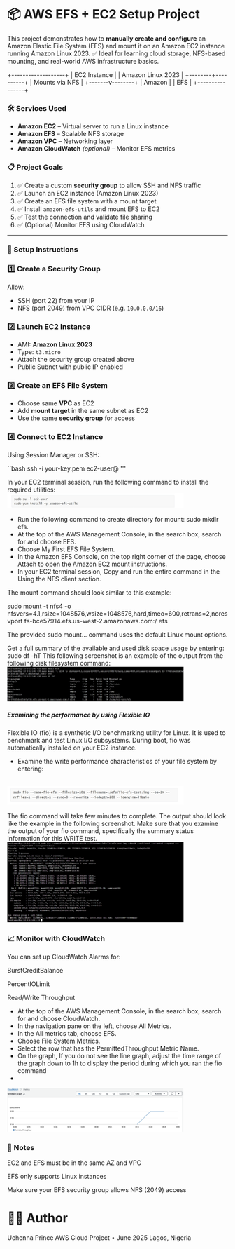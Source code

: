 <h1>📦 AWS EFS + EC2 Setup Project</h1>

This project demonstrates how to **manually create and configure** an Amazon Elastic File System (EFS) and mount it on an Amazon EC2 instance running Amazon Linux 2023.
 ✅ Ideal for learning cloud storage, NFS-based mounting, and real-world AWS infrastructure basics.

  +-------------------+
            |   EC2 Instance    |
            | Amazon Linux 2023 |
            +--------+----------+
                     |
                Mounts via NFS
                     |
             +-------v--------+
             |     Amazon     |
             |     EFS        |
             +----------------+

<h3>🛠️ Services Used</h3>

- **Amazon EC2** – Virtual server to run a Linux instance
- **Amazon EFS** – Scalable NFS storage
- **Amazon VPC** – Networking layer
- **Amazon CloudWatch** *(optional)* – Monitor EFS metrics

<h3>📋 Project Goals</h3>

1. ✅ Create a custom **security group** to allow SSH and NFS traffic
2. ✅ Launch an EC2 instance (Amazon Linux 2023)
3. ✅ Create an EFS file system with a mount target
4. ✅ Install `amazon-efs-utils` and mount EFS to EC2
5. ✅ Test the connection and validate file sharing
6. ✅ (Optional) Monitor EFS using CloudWatch

---

<h3>🚀 Setup Instructions</h3>

### 1️⃣ Create a Security Group

Allow:
- SSH (port 22) from your IP
- NFS (port 2049) from VPC CIDR (e.g. `10.0.0.0/16`)

### 2️⃣ Launch EC2 Instance

- AMI: **Amazon Linux 2023**
- Type: `t3.micro`
- Attach the security group created above
- Public Subnet with public IP enabled

### 3️⃣ Create an EFS File System

- Choose same **VPC** as EC2
- Add **mount target** in the same subnet as EC2
- Use the same **security group** for access

### 4️⃣ Connect to EC2 Instance

Using Session Manager or SSH:

``bash
ssh -i your-key.pem ec2-user@<public-ip>
'''

In your EC2 terminal session, run the following command to install the required utilities:
<br/>
<img src="efs1.jpeg" height="80%" width="80%" alt="Disk Sanitization Steps"/>
<br />

- Run the following command to create directory for mount: sudo mkdir efs.
- At the top of the AWS Management Console, in the search box, search for and choose EFS.
- Choose My First EFS File System.
- In the Amazon EFS Console, on the top right corner of the page, choose Attach to open the Amazon EC2 mount instructions.
- In your EC2 terminal session, Copy and run the entire command in the Using the NFS client section.

The mount command should look similar to this example:

sudo mount -t nfs4 -o nfsvers=4.1,rsize=1048576,wsize=1048576,hard,timeo=600,retrans=2,noresvport fs-bce57914.efs.us-west-2.amazonaws.com:/ efs

 The provided sudo mount... command uses the default Linux mount options.

 Get a full summary of the available and used disk space usage by entering: sudo df -hT
This following screenshot is an example of the output from the following disk filesystem command: 
 <br/>
<img src="Check if the EFS file system is mounted.jpeg" height="80%" width="80%" alt="Disk Sanitization Steps"/>
<br />

<h5>Examining the performance by using Flexible IO</h5>
 Flexible IO (fio) is a synthetic I/O benchmarking utility for Linux. It is used to benchmark and test Linux I/O subsystems. During boot, fio was automatically installed on your EC2 instance.

 - Examine the write performance characteristics of your file system by entering:
<br/>
<img src="sudo fio.jpeg" height="80%" width="80%" alt="Disk Sanitization Steps"/>
<br />

 The fio command will take few minutes to complete. The output should look like the example in the following screenshot. Make sure that you examine the output of your fio command, specifically the summary status information for this WRITE test.
 <br/>
<img src="Examining the performance by using Flexible IO.jpeg" height="80%" width="80%" alt="Disk Sanitization Steps"/>
<br />

<h3>📈 Monitor with CloudWatch</h3>

You can set up CloudWatch Alarms for:

BurstCreditBalance

PercentIOLimit

Read/Write Throughput

- At the top of the AWS Management Console, in the search box, search for and choose CloudWatch.
- In the navigation pane on the left, choose All Metrics.
- In the All metrics tab, choose EFS.
- Choose File System Metrics.
- Select the row that has the PermittedThroughput Metric Name.
- On the graph, If you do not see the line graph, adjust the time range of the graph down to 1h to display the period during which you ran the fio command
- <br/>
<img src="graph.png" height="80%" width="80%" alt="Disk Sanitization Steps"/>
<br />

<h3>📌 Notes</h3>
EC2 and EFS must be in the same AZ and VPC

EFS only supports Linux instances

Make sure your EFS security group allows NFS (2049) access

<h1>🧑‍💻 Author</h1>
Uchenna Prince
AWS Cloud Project • June 2025
Lagos, Nigeria



